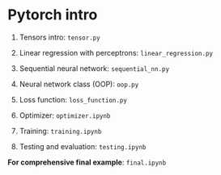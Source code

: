 # Pytorch intro

1. Tensors intro: `tensor.py`

2. Linear regression with perceptrons: `linear_regression.py`

3. Sequential neural network: `sequential_nn.py`

4. Neural network class (OOP): `oop.py`

5. Loss function: `loss_function.py`

6. Optimizer: `optimizer.ipynb`

7. Training: `training.ipynb`

8. Testing and evaluation: `testing.ipynb`

**For comprehensive final example**: `final.ipynb`
